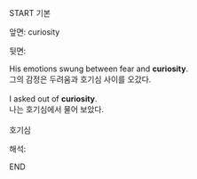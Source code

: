 START
기본

앞면:
curiosity


뒷면:
<div>His emotions swung between fear and <strong>curiosity</strong>. </div><div><div>그의 감정은 두려움과 호기심 사이를 오갔다.</div></div><div><br></div><div><div>I asked out of <strong>curiosity</strong>. </div><div><div>나는 호기심에서 물어 보았다.</div></div></div><div><br></div><div>호기심</div>


해석:
<!--ID: 1746614453706-->
END